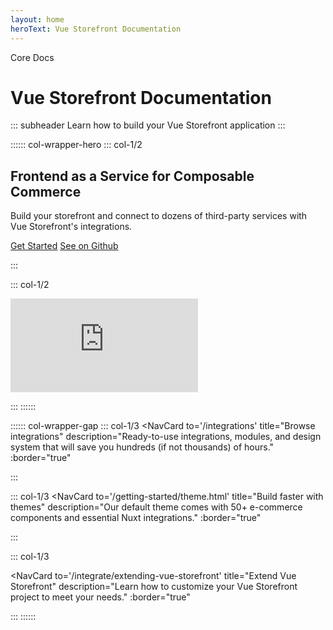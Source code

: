 ```yaml
---
layout: home
heroText: Vue Storefront Documentation
---
```


<div class="flex flex-wrap mb-2 custom-block mt-10">
  <p
    class="flex items-center gap-1 px-2 py-1 text-xs font-medium text-purple-800 bg-purple-500 rounded bg-opacity-20 dark:bg-purple-500 dark:bg-opacity-20 dark:text-purple-50"
  >
    <iconify-icon
      icon="material-symbols:docs"
      height="16"
      class="mb-[2px]"
    />
    <span> Core Docs </span>
  </p>
</div>

# Vue Storefront Documentation

::: subheader
Learn how to build your Vue Storefront application
:::

:::::: col-wrapper-hero
::: col-1/2

## Frontend as a Service for Composable Commerce

Build your storefront and connect to dozens of third-party services with Vue Storefront's integrations.

[Get Started](/getting-started/introduction.html)
[See on Github](https://github.com/vuestorefront/ecommerce-integration-boilerplate/)

:::

::: col-1/2

<iframe src="https://www.youtube-nocookie.com/embed/MCN1rRwuIGs" title="YouTube video player" frameborder="0" allow="accelerometer; autoplay; clipboard-write; encrypted-media; gyroscope; picture-in-picture" allowfullscreen="allowfullscreen" class="w-full rounded aspect-video relative mt-8 lg:-mt-8 custom-block"></iframe>

:::
::::::


:::::: col-wrapper-gap
::: col-1/3
<NavCard
to='/integrations'
title="Browse integrations"
description="Ready-to-use integrations, modules, and design system that will save you hundreds (if not thousands) of hours."
:border="true"
>
<iconify-icon icon="material-symbols:shopping-bag" width="24"   class="text-white" />
</NavCard>
:::

::: col-1/3
<NavCard
to='/getting-started/theme.html'
title="Build faster with themes"
description="Our default theme comes with 50+ e-commerce components and essential Nuxt integrations."
:border="true"
>
<iconify-icon icon="material-symbols:shopping-cart-rounded" width="24"  class="text-white"/>
</NavCard>

:::

::: col-1/3

<NavCard
to='/integrate/extending-vue-storefront'
title="Extend Vue Storefront"
description="Learn how to customize your Vue Storefront project to meet your needs."
:border="true"
>
<iconify-icon icon="carbon:delivery-parcel" width="24" class="text-white"/>
</NavCard>

:::
::::::


<VsfEcosystem />